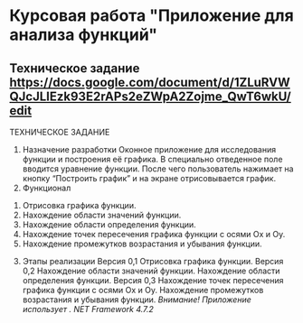 # Курсовая работа "Приложение для анализа функций"
## Техническое задание https://docs.google.com/document/d/1ZLuRVWQJcJLIEzk93E2rAPs2eZWpA2Zojme_QwT6wkU/edit

ТЕХНИЧЕСКОЕ ЗАДАНИЕ
1. Назначение разработки
Оконное приложение для исследования функции и построения её графика. В специально отведенное поле вводится уравнение функции. После чего пользователь нажимает на кнопку “Построить график” и на экране отрисовывается график.
2. Функционал
1) Отрисовка графика функции.
2) Нахождение области значений функции.
3) Нахождение области определения функции.
4) Нахождение точек пересечения графика функции с осями Ox и Oy.
5) Нахождение промежутков возрастания и убывания функции.
3. Этапы реализации
Версия 0,1
Отрисовка графика функции.
Версия 0,2
Нахождение области значений функции.
Нахождение области определения функции.
Версия 0,3
Нахождение точек пересечения графика функции с осями Ox и Oy.
Нахождение промежутков возрастания и убывания функции.
*Внимание! Приложение использует . NET Framework 4.7.2*
